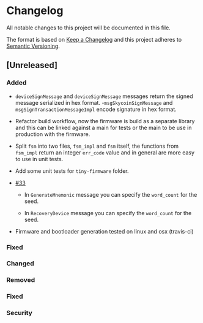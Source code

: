 # Changelog
All notable changes to this project will be documented in this file.

The format is based on [Keep a Changelog](http://keepachangelog.com/en/1.0.0/)
and this project adheres to [Semantic Versioning](http://semver.org/spec/v2.0.0.html).

## [Unreleased]

### Added

- `deviceSignMessage` and `deviceSignMessage` messages return the signed message serialized in hex format.
-`msgSkycoinSignMessage` and `msgSignTransactionMessageImpl` encode signature in hex format.
- Refactor build workflow, now the firmware is build as a separate library and this can be linked against a main for tests or the main to be use in production with the firmware.
- Split `fsm` into two files, `fsm_impl` and `fsm` itself, the functions from `fsm_impl` return an integer `err_code` value and in general are more easy to use in unit tests.
- Add some unit tests for `tiny-firmware` folder.
- [\#33](https://github.com/skycoin/hardware-wallet/issues/33)

  - In `GenerateMnemonic` message you can specify the `word_count` for the seed.

  - In `RecoveryDevice` message you can specify the `word_count` for the seed.

- Firmware and bootloader generation tested on linux and osx (travis-ci)

### Fixed

### Changed

### Removed

### Fixed

### Security

